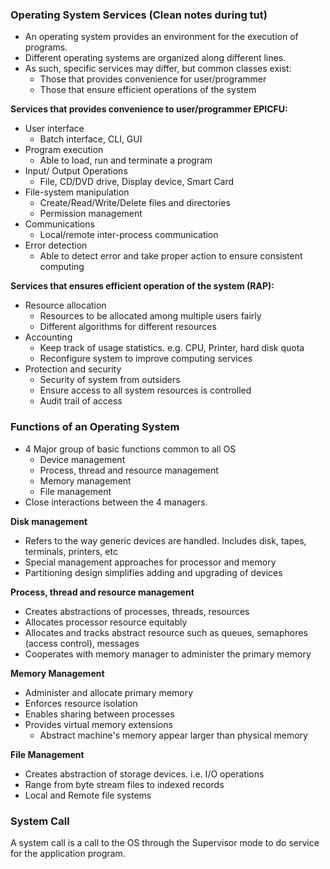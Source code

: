 ### Operating System Services (Clean notes during tut)
- An operating system provides an environment for the execution of programs.
- Different operating systems are organized along different lines.
- As such, specific services may differ, but common classes exist:
	- Those that provides convenience for user/programmer
	- Those that ensure efficient operations of the system

**Services that provides convenience to user/programmer EPICFU:**
- User interface
	- Batch interface, CLI, GUI
- Program execution
	- Able to load, run and terminate a program
- Input/ Output Operations
	- File, CD/DVD drive, Display device, Smart Card
- File-system manipulation
	- Create/Read/Write/Delete files and directories
	- Permission management
- Communications
	- Local/remote inter-process communication
- Error detection
	- Able to detect error and take proper action to ensure consistent computing

**Services that ensures efficient operation of the system (RAP):** 
- Resource allocation
	- Resources to be allocated among multiple users fairly 
	- Different algorithms for different resources
- Accounting
	- Keep track of usage statistics. e.g. CPU, Printer, hard disk quota
	- Reconfigure system to improve computing services
- Protection and security
	- Security of system from outsiders
	- Ensure access to all system resources is controlled
	- Audit trail of access

### Functions of an Operating System
- 4 Major group of basic functions common to all OS
	- Device management
	- Process, thread and resource management
	- Memory management
	- File management
- Close interactions between the 4 managers.

**Disk management**
- Refers to the way generic devices are handled. Includes disk, tapes, terminals, printers, etc
- Special management approaches for processor and memory
- Partitioning design simplifies adding and upgrading of devices

**Process, thread and resource management**
- Creates abstractions of processes, threads, resources
- Allocates processor resource equitably 
- Allocates and tracks abstract resource such as queues, semaphores (access control), messages
- Cooperates with memory manager to administer the primary memory

**Memory Management**
- Administer and allocate primary memory
- Enforces resource isolation
- Enables sharing between processes
- Provides virtual memory extensions
	- Abstract machine's memory appear larger than physical memory

**File Management**
- Creates abstraction of storage devices. i.e. I/O operations
- Range from byte stream files to indexed records
- Local and Remote file systems

### System Call
A system call is a call to the OS through the Supervisor mode to do service for the application program. 